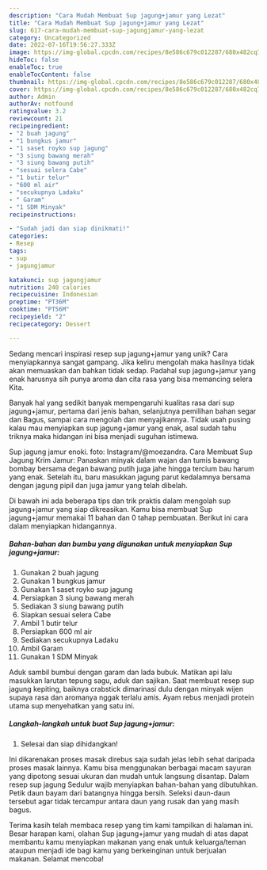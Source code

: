 ```yaml
---
description: "Cara Mudah Membuat Sup jagung+jamur yang Lezat"
title: "Cara Mudah Membuat Sup jagung+jamur yang Lezat"
slug: 617-cara-mudah-membuat-sup-jagungjamur-yang-lezat
category: Uncategorized
date: 2022-07-16T19:56:27.333Z
image: https://img-global.cpcdn.com/recipes/8e586c679c012287/680x482cq70/sup-jagungjamur-foto-resep-utama.jpg
hideToc: false
enableToc: true
enableTocContent: false
thumbnail: https://img-global.cpcdn.com/recipes/8e586c679c012287/680x482cq70/sup-jagungjamur-foto-resep-utama.jpg
cover: https://img-global.cpcdn.com/recipes/8e586c679c012287/680x482cq70/sup-jagungjamur-foto-resep-utama.jpg
author: Admin
authorAv: notfound
ratingvalue: 3.2
reviewcount: 21
recipeingredient:
- "2 buah jagung"
- "1 bungkus jamur"
- "1 saset royko sup jagung"
- "3 siung bawang merah"
- "3 siung bawang putih"
- "sesuai selera Cabe"
- "1 butir telur"
- "600 ml air"
- "secukupnya Ladaku"
- " Garam"
- "1 SDM Minyak"
recipeinstructions:

- "Sudah jadi dan siap dinikmati!"
categories:
- Resep
tags:
- sup
- jagungjamur

katakunci: sup jagungjamur 
nutrition: 240 calories
recipecuisine: Indonesian
preptime: "PT36M"
cooktime: "PT56M"
recipeyield: "2"
recipecategory: Dessert

---
```





Sedang mencari inspirasi resep sup jagung+jamur yang unik? Cara menyiapkannya sangat gampang. Jika keliru mengolah maka hasilnya tidak akan memuaskan dan bahkan tidak sedap. Padahal sup jagung+jamur yang enak harusnya sih punya aroma dan cita rasa yang bisa memancing selera Kita.





Banyak hal yang sedikit banyak mempengaruhi kualitas rasa dari sup jagung+jamur, pertama dari jenis bahan, selanjutnya pemilihan bahan segar dan Bagus, sampai cara mengolah dan menyajikannya. Tidak usah pusing kalau mau menyiapkan sup jagung+jamur yang enak,      asal sudah tahu triknya maka hidangan ini bisa menjadi suguhan istimewa.














Sup jagung jamur enoki. foto: Instagram/@moezandra. Cara Membuat Sup Jagung Krim Jamur: Panaskan minyak dalam wajan dan tumis bawang bombay bersama degan bawang putih juga jahe hingga tercium bau harum yang enak. Setelah itu, baru masukkan jagung parut kedalamnya bersama dengan jagung pipil dan juga jamur yang telah dibelah.






Di bawah ini ada beberapa tips dan trik praktis dalam mengolah sup jagung+jamur yang siap dikreasikan. Kamu bisa membuat Sup jagung+jamur memakai 11 bahan dan 0 tahap pembuatan. Berikut ini cara dalam menyiapkan hidangannya.

<!--inarticleads1-->

##### Bahan-bahan dan bumbu yang digunakan untuk menyiapkan Sup jagung+jamur:

1. Gunakan 2 buah jagung
1. Gunakan 1 bungkus jamur
1. Gunakan 1 saset royko sup jagung
1. Persiapkan 3 siung bawang merah
1. Sediakan 3 siung bawang putih
1. Siapkan sesuai selera Cabe
1. Ambil 1 butir telur
1. Persiapkan 600 ml air
1. Sediakan secukupnya Ladaku
1. Ambil  Garam
1. Gunakan 1 SDM Minyak


Aduk sambil bumbui dengan garam dan lada bubuk. Matikan api lalu masukkan larutan tepung sagu, aduk dan sajikan. Saat membuat resep sup jagung kepiting, baiknya crabstick dimarinasi dulu dengan minyak wijen supaya rasa dan aromanya nggak terlalu amis. Ayam rebus menjadi protein utama sup menyehatkan yang satu ini. 

<!--inarticleads2-->

##### Langkah-langkah untuk buat Sup jagung+jamur:


1. Selesai dan siap dihidangkan!

Ini dikarenakan proses masak direbus saja sudah jelas lebih sehat daripada proses masak lainnya. Kamu bisa menggunakan berbagai macam sayuran yang dipotong sesuai ukuran dan mudah untuk langsung disantap. Dalam resep sup jagung Sedulur wajib menyiapkan bahan-bahan yang dibutuhkan. Petik daun bayam dari batangnya hingga bersih. Seleksi daun-daun tersebut agar tidak tercampur antara daun yang rusak dan yang masih bagus. 

Terima kasih telah membaca resep yang tim kami tampilkan di halaman ini. Besar harapan kami, olahan Sup jagung+jamur yang mudah di atas dapat membantu kamu menyiapkan makanan yang enak untuk keluarga/teman ataupun menjadi ide bagi kamu yang berkeinginan untuk berjualan makanan. Selamat mencoba!
